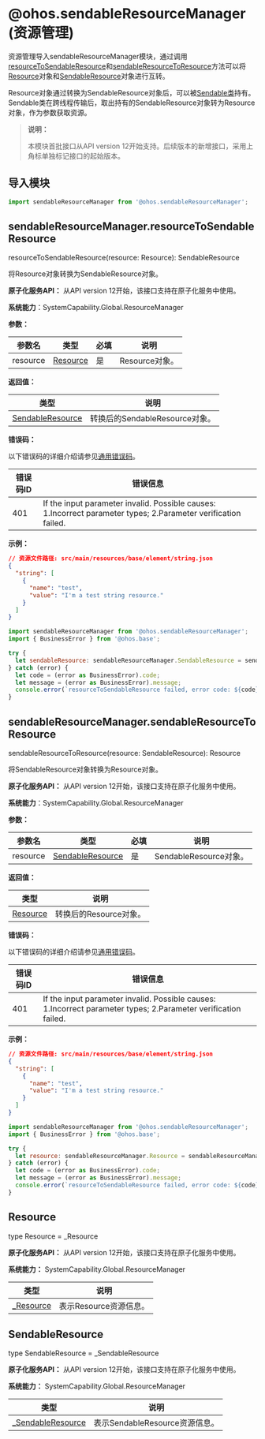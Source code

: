 # @ohos.sendableResourceManager (资源管理)

<!--Kit: Localization Kit-->
<!--Subsystem: Global-->
<!--Owner: @liule_123-->
<!--SE: @buda_wy-->
<!--TSE: @lpw_work-->

资源管理导入sendableResourceManager模块，通过调用[resourceToSendableResource](#sendableresourcemanagerresourcetosendableresource)和[sendableResourceToResource](#sendableresourcemanagersendableresourcetoresource)方法可以将[Resource](#resource)对象和[SendableResource](#sendableresource)对象进行互转。

Resource对象通过转换为SendableResource对象后，可以被[Sendable类](../../arkts-utils/arkts-sendable.md)持有。Sendable类在跨线程传输后，取出持有的SendableResource对象转为Resource对象，作为参数获取资源。

> **说明：**
>
> 本模块首批接口从API version 12开始支持。后续版本的新增接口，采用上角标单独标记接口的起始版本。

## 导入模块

```js
import sendableResourceManager from '@ohos.sendableResourceManager';
```

## sendableResourceManager.resourceToSendableResource

resourceToSendableResource(resource: Resource): SendableResource

将Resource对象转换为SendableResource对象。

**原子化服务API：** 从API version 12开始，该接口支持在原子化服务中使用。

**系统能力**：SystemCapability.Global.ResourceManager

**参数：** 

| 参数名      | 类型                                       | 必填   | 说明                            |
| -------- | ---------------------------------------- | ---- | ----------------------------- |
| resource | [Resource](#resource) | 是    | Resource对象。 |

**返回值：**

| 类型     | 说明          |
| ------ | ---------------------------- |
| [SendableResource](#sendableresource)  | 转换后的SendableResource对象。 |

**错误码：**

以下错误码的详细介绍请参见[通用错误码](../errorcode-universal.md)。

| 错误码ID | 错误信息 |
| -------- | ---------------------------------------- |
| 401 | If the input parameter invalid. Possible causes: 1.Incorrect parameter types; 2.Parameter verification failed.                 |

**示例：**
  ```json
  // 资源文件路径: src/main/resources/base/element/string.json
  {
    "string": [
      {
        "name": "test",
        "value": "I'm a test string resource."
      }
    ]
  }
  ```
  ```js
import sendableResourceManager from '@ohos.sendableResourceManager';
import { BusinessError } from '@ohos.base';

try {
    let sendableResource: sendableResourceManager.SendableResource = sendableResourceManager.resourceToSendableResource($r('app.string.test'));
} catch (error) {
    let code = (error as BusinessError).code;
    let message = (error as BusinessError).message;
    console.error(`resourceToSendableResource failed, error code: ${code}, message: ${message}.`);
}
  ```

## sendableResourceManager.sendableResourceToResource

sendableResourceToResource(resource: SendableResource): Resource

将SendableResource对象转换为Resource对象。

**原子化服务API：** 从API version 12开始，该接口支持在原子化服务中使用。

**系统能力**：SystemCapability.Global.ResourceManager

**参数：** 

| 参数名      | 类型                                       | 必填   | 说明                            |
| -------- | ---------------------------------------- | ---- | ----------------------------- |
| resource | [SendableResource](#sendableresource) | 是    | SendableResource对象。 |

**返回值：**

| 类型     | 说明          |
| ------ | ---------------------------- |
| [Resource](#resource) | 转换后的Resource对象。 |

**错误码：**

以下错误码的详细介绍请参见[通用错误码](../errorcode-universal.md)。

| 错误码ID | 错误信息 |
| -------- | ---------------------------------------- |
| 401 | If the input parameter invalid. Possible causes: 1.Incorrect parameter types; 2.Parameter verification failed.                 |

**示例：**
  ```json
  // 资源文件路径: src/main/resources/base/element/string.json
  {
    "string": [
      {
        "name": "test",
        "value": "I'm a test string resource."
      }
    ]
  }
  ```
  ```js
import sendableResourceManager from '@ohos.sendableResourceManager';
import { BusinessError } from '@ohos.base';

try {
    let resource: sendableResourceManager.Resource = sendableResourceManager.sendableResourceToResource(sendableResourceManager.resourceToSendableResource($r('app.string.test')));
} catch (error) {
    let code = (error as BusinessError).code;
    let message = (error as BusinessError).message;
    console.error(`resourceToSendableResource failed, error code: ${code}, message: ${message}.`);
}
  ```

## Resource

type Resource = _Resource

**原子化服务API：** 从API version 12开始，该接口支持在原子化服务中使用。

**系统能力：** SystemCapability.Global.ResourceManager

| 类型    | 说明   |
| ------  | ---- | 
|[_Resource](js-apis-resource.md#resource-1)| 表示Resource资源信息。|

## SendableResource

type SendableResource = _SendableResource

**原子化服务API：** 从API version 12开始，该接口支持在原子化服务中使用。

**系统能力：** SystemCapability.Global.ResourceManager

| 类型         | 说明     |
| ---------- | ------ | 
| [_SendableResource](js-apis-sendableResource.md#sendableresource-1)|表示SendableResource资源信息。|